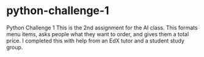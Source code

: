 # python-challenge-1
Python Challenge 1
This is the 2nd assignment for the AI class. This formats menu items, asks people what they want to order, and gives them a total price. I completed this with help from an EdX tutor and a student study group. 
